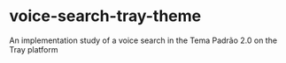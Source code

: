 # voice-search-tray-theme
An implementation study of a voice search in the Tema Padrão 2.0 on the Tray platform
